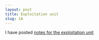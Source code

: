 ```yaml
---
layout: post
title: Exploitation unit
slug: 1A
---
```


I have posted [notes for the exploitation unit](/materials/exploitation.handouts.pdf)
